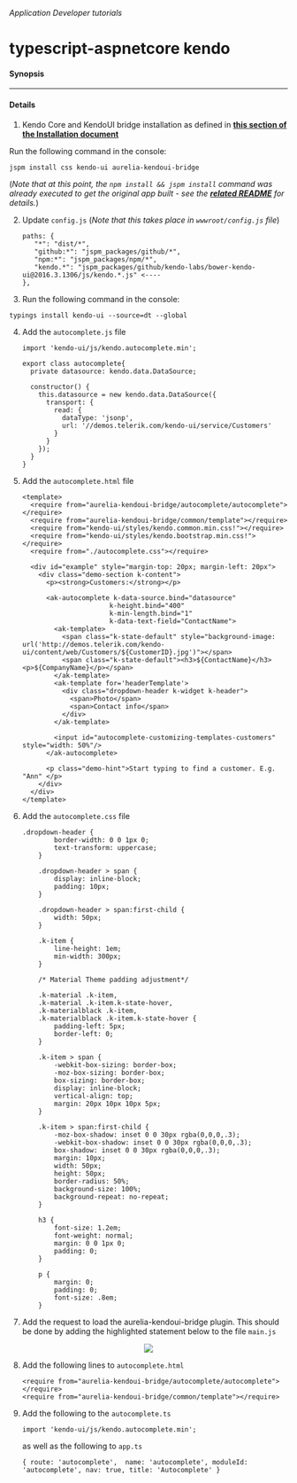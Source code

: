 _Application Developer tutorials_
# typescript-aspnetcore kendo

#### Synopsis

***

#### Details

1. Kendo Core and KendoUI bridge installation as defined in **[this section of the Installation document](https://aurelia-ui-toolkits.gitbooks.io/kendo-ui-sdk-installation/content/installation/installing%20kendo/advanced/core/jspm.html)** 

 Run the following command in the console:

 ```
 jspm install css kendo-ui aurelia-kendoui-bridge
 ```
  (_Note that at this point, the `npm install && jspm install` command was already executed to get the original app built - see the **[related README](https://github.com/aurelia/skeleton-navigation/blob/master/skeleton-typescript-aspnetcore/src/skeleton/README.md#running-the-app-without-visual-studio)** for details._)

2. Update `config.js` (_Note that this takes place in `wwwroot/config.js` file_)
    ```
    paths: {
       "*": "dist/*",
       "github:*": "jspm_packages/github/*",
       "npm:*": "jspm_packages/npm/*",
       "kendo.*": "jspm_packages/github/kendo-labs/bower-kendo-ui@2016.3.1306/js/kendo.*.js" <----
    },
     ```
     
3. Run the following command in the console:
 ```
 typings install kendo-ui --source=dt --global
 ```
     
4. Add the `autocomplete.js` file
    ```
    import 'kendo-ui/js/kendo.autocomplete.min';

    export class autocomplete{
      private datasource: kendo.data.DataSource;

      constructor() {
        this.datasource = new kendo.data.DataSource({
          transport: {
            read: {
              dataType: 'jsonp',
              url: '//demos.telerik.com/kendo-ui/service/Customers'
            }
          }
        });
      }	
    }    
    ```

5. Add the `autocomplete.html` file
    ```
    <template>
      <require from="aurelia-kendoui-bridge/autocomplete/autocomplete"></require>
      <require from="aurelia-kendoui-bridge/common/template"></require>
      <require from="kendo-ui/styles/kendo.common.min.css!"></require>
      <require from="kendo-ui/styles/kendo.bootstrap.min.css!"></require>
      <require from="./autocomplete.css"></require>

      <div id="example" style="margin-top: 20px; margin-left: 20px">
        <div class="demo-section k-content">
          <p><strong>Customers:</strong></p>

          <ak-autocomplete k-data-source.bind="datasource"
                          k-height.bind="400"
                          k-min-length.bind="1"
                          k-data-text-field="ContactName">
            <ak-template>
              <span class="k-state-default" style="background-image: url('http://demos.telerik.com/kendo-ui/content/web/Customers/${CustomerID}.jpg')"></span>
              <span class="k-state-default"><h3>${ContactName}</h3><p>${CompanyName}</p></span>
            </ak-template>
            <ak-template for='headerTemplate'>
              <div class="dropdown-header k-widget k-header">
                <span>Photo</span>
                <span>Contact info</span>
              </div>
            </ak-template>

            <input id="autocomplete-customizing-templates-customers" style="width: 50%"/>
          </ak-autocomplete>

          <p class="demo-hint">Start typing to find a customer. E.g. "Ann" </p>
        </div>
      </div>
    </template>
    ```

6. Add the `autocomplete.css` file
    ```
    .dropdown-header {
            border-width: 0 0 1px 0;
            text-transform: uppercase;
        }

        .dropdown-header > span {
            display: inline-block;
            padding: 10px;
        }

        .dropdown-header > span:first-child {
            width: 50px;
        }

        .k-item {
            line-height: 1em;
            min-width: 300px;
        }

        /* Material Theme padding adjustment*/

        .k-material .k-item,
        .k-material .k-item.k-state-hover,
        .k-materialblack .k-item,
        .k-materialblack .k-item.k-state-hover {
            padding-left: 5px;
            border-left: 0;
        }

        .k-item > span {
            -webkit-box-sizing: border-box;
            -moz-box-sizing: border-box;
            box-sizing: border-box;
            display: inline-block;
            vertical-align: top;
            margin: 20px 10px 10px 5px;
        }

        .k-item > span:first-child {
            -moz-box-shadow: inset 0 0 30px rgba(0,0,0,.3);
            -webkit-box-shadow: inset 0 0 30px rgba(0,0,0,.3);
            box-shadow: inset 0 0 30px rgba(0,0,0,.3);
            margin: 10px;
            width: 50px;
            height: 50px;
            border-radius: 50%;
            background-size: 100%;
            background-repeat: no-repeat;
        }

        h3 {
            font-size: 1.2em;
            font-weight: normal;
            margin: 0 0 1px 0;
            padding: 0;
        }

        p {
            margin: 0;
            padding: 0;
            font-size: .8em;
        }

    ```

6. Add the request to load the aurelia-kendoui-bridge plugin. This should be done by adding the highlighted statement below to the file `main.js`

<p align=center>
  <img src="https://cloud.githubusercontent.com/assets/2712405/21959138/412ffcfc-da8c-11e6-82bd-b326e34e830d.png"></img>
</p>


8. Add the following lines to `autocomplete.html`
    ```
    <require from="aurelia-kendoui-bridge/autocomplete/autocomplete"></require>
    <require from="aurelia-kendoui-bridge/common/template"></require>  
    ```
9. Add the following to the `autocomplete.ts`

    ```
    import 'kendo-ui/js/kendo.autocomplete.min';
    ```
    as well as the following to `app.ts` 
    ````
    { route: 'autocomplete',  name: 'autocomplete', moduleId: 'autocomplete', nav: true, title: 'Autocomplete' }

    ````



